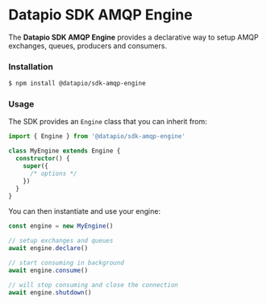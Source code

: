 # Datapio SDK AMQP Engine

The **Datapio SDK AMQP Engine** provides a declarative way to setup AMQP
exchanges, queues, producers and consumers.

### Installation

```bash
$ npm install @datapio/sdk-amqp-engine
```

### Usage

The SDK provides an `Engine` class that you can inherit from:

```typescript
import { Engine } from '@datapio/sdk-amqp-engine'

class MyEngine extends Engine {
  constructor() {
    super({
      /* options */
    })
  }
}
```

You can then instantiate and use your engine:

```typescript
const engine = new MyEngine()

// setup exchanges and queues
await engine.declare()

// start consuming in background
await engine.consume()

// will stop consuming and close the connection
await engine.shutdown()
```
